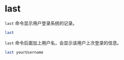 # last

`last` 命令显示用户登录系统的记录。

```bash
last
```

`last` 命令后面加上用户名，会显示该用户上次登录的信息。

```bash
last yourUsername
```
